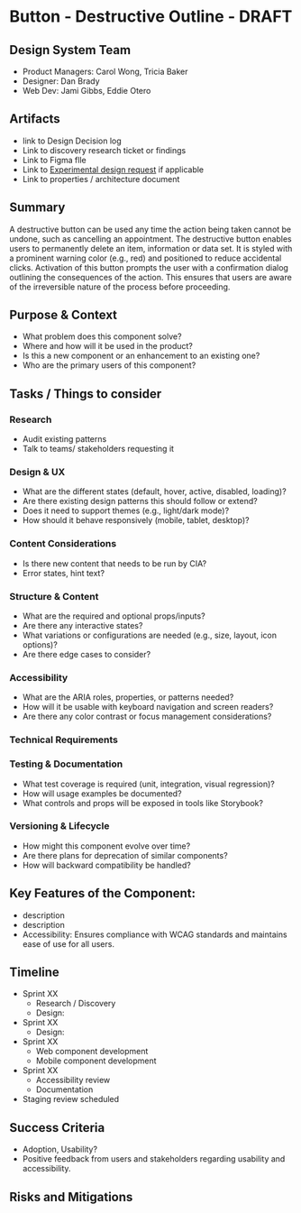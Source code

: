 
# Button - Destructive Outline - DRAFT

## Design System Team
- Product Managers: Carol Wong, Tricia Baker
- Designer: Dan Brady
- Web Dev: Jami Gibbs, Eddie Otero

  
## Artifacts
- link to Design Decision log 
- Link to discovery research ticket or findings
- Link to Figma flle
- Link to [Experimental design request](https://github.com/department-of-veterans-affairs/vets-design-system-documentation/issues/2486) if applicable
- Link to properties / architecture document

## Summary
A destructive button can be used any time the action being taken cannot be undone, such as cancelling an appointment. 
The destructive button enables users to permanently delete an item, information or data set. It is styled with a prominent warning color (e.g., red) and positioned to reduce accidental clicks. Activation of this button prompts the user with a confirmation dialog outlining the consequences of the action. This ensures that users are aware of the irreversible nature of the process before proceeding.

 
  
## Purpose & Context
- What problem does this component solve?
- Where and how will it be used in the product?
- Is this a new component or an enhancement to an existing one?
- Who are the primary users of this component?

## Tasks / Things to consider
### Research
- Audit existing patterns
- Talk to teams/ stakeholders requesting it

### Design & UX
- What are the different states (default, hover, active, disabled, loading)?
- Are there existing design patterns this should follow or extend?
- Does it need to support themes (e.g., light/dark mode)?
- How should it behave responsively (mobile, tablet, desktop)?

### Content Considerations
- Is there new content that needs to be run by CIA?
- Error states, hint text?

### Structure & Content
- What are the required and optional props/inputs?
- Are there any interactive states?
- What variations or configurations are needed (e.g., size, layout, icon options)?
- Are there edge cases to consider?

### Accessibility
- What are the ARIA roles, properties, or patterns needed?
- How will it be usable with keyboard navigation and screen readers?
- Are there any color contrast or focus management considerations?

### Technical Requirements
### Testing & Documentation
- What test coverage is required (unit, integration, visual regression)?
- How will usage examples be documented?
- What controls and props will be exposed in tools like Storybook?

### Versioning & Lifecycle
- How might this component evolve over time?
- Are there plans for deprecation of similar components?
- How will backward compatibility be handled?

## Key Features of the Component:
- description 
- description
- Accessibility: Ensures compliance with WCAG standards and maintains ease of use for all users.


## Timeline 

- Sprint XX
	- Research / Discovery
	- Design: 
- Sprint XX
	- Design:  
- Sprint XX 
	- Web component development
	- Mobile component development
- Sprint XX
	- Accessibility review
	- Documentation 
- Staging review scheduled 


## Success Criteria
- Adoption, Usability?
- Positive feedback from users and stakeholders regarding usability and accessibility.

## Risks and Mitigations


